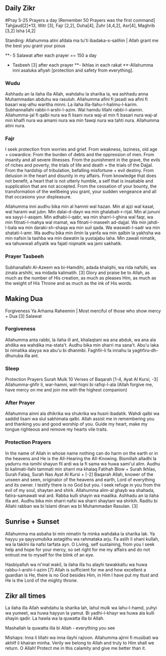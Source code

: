## Daily Zikr

#Pray 5-25 Prayers a day [Remember 50 Prayers was the first command]
Tahjjaud[2]*13, Witr [3], Fajr [2,2], Duha[4], Zuhr [4,4,2], Asr[4], Maghrib [3,2] Isha [4,2]

Standing: Allahumma atini afdala ma tu'ti ibadaka-s-salihin | Allah grant me the best you grant your pious


**- 5 Salawat after each prayer == 150 a day
  - Tasbeeh [3] after each prayer
**- Ikhlas in each rakat
**-Allahumma inni asaluka afiyah [protection and safety from everything].

### Wudu
Ashhadu an la ilaha illa Allah, wahdahu la sharika la, wa ashhadu anna Muhammadan abduhu wa rasuluh. Allahumma afini fi jasadi wa afini fi basari waj-alhu waritha minni. La ilaha illa-llahu-l-halimu-l-karim. Subhannallahi rabbi-l-arshi-l-azim. Wal hamdu lillahi rabbi-l-alamin. Allahumma-jal fi qalbi nura wa fi lisani nura waj-al min fi basari nura waj-al min khalfi nura wa amami nura wa min fawqi nura wa tahti nura. Allahumma atini nura.

### Fajr
I seek protection from worries and grief. From weakness, laziness, old age + cowardice.
From the burden of debts and the oppression of men. From insanity and all severe illnesses. From the punishment in the grave, the evils of riches and poverty, the trials of life and death + the trials of the Dajjal. From the hardship of tribulation, befalling misfortune + evil destiny. From delusion in the heart and disunity in my affairs. From knowledge that does not benefit, a heart that is not utterly humble, a self that is insatiable and supplication that are not accepted. From the cessation of your bounty, the transformation of the wellbeing you grant, your sudden vengeance and all that occasions your displeasure. 

Allahumma inni audhu bika min al hammi wal hazan. Min al ajzi wal kasal, wal harami wal jubn. Min dalai-d-dayn wa min ghalabati-r-rijal. Min al jununi wa sayyi-l-asqam. Min adhabi-l-qabr, wa min sharri-l-ghina wal faqr, wa min fitnati-l-mahya wal mamat, wa fitnati-l-maseeh ad-dajjal. Wa min jahdi-l-bala wa min daraki-sh-shaqa wa min suil qada. Wa waswati-l-sadr wa min shatati-l-amr. Wa audhu bika min ilmin la yanfa wa min qalbin la yakhsha wa min nafsin la tashba wa min dawatin la yustajabu laha. Min zawali nimatik, wa tahuwwali afiyatik wa fajati niqmatik wa jami sakhatik.
 
### Prayer Tasbeeh
Subhanallahi Al-Azeem wa bi-Hamdihi, adada khalqihi, wa rida nafsihi, wa zinata arshihi, wa midada kalimatih. [3]
Glory and praise be to Allah, as much as the number of His creation, as much as pleases Him, as much as the weight of His Throne and as much as the ink of His words. 

## Making Dua
Forgiveness
Ya Arhama Raheemin | Most merciful of those who show mercy + Dua [3]
Salawat

### Forgiveness
Allahumma anta rabbi, la ilaha ill ant, khalaqtani wa ana abduk, wa ana ala ahdika wa wahdika ma-stata't. Audhu bika min sharri ma sana't. Abu'u laka bi nimatika alayya wa abu'u bi dhanmbi. Faghfir-li fa innahu la yaghfiru-dh-dhunuba illa ant.

### Sleep
Protection Prayers
Surah Mulk
10 Verses of Baqarah [1-4, Ayat Al Kursi, -3] 
Allahumma-ghfir li, war-hamni, wal-hiqni bi rafiqi-l-ala 
(Allah forgive me, have mercy on me and join me with the highest companion)


### After Prayer
Allahumma ainni ala dhikrika wa shukrika wa husni ibadatik. Wahdi qalbi wa saddid lisani wa slul sakhimata qalbi.
Allah assist me in remembering you and thanking you and good worship of you. Guide my heart, make my tongue righteous and remove my hearts vile traits.


### Protection Prayers
In the name of Allah in whose name nothing can do harm on the earth or in the heavens and He is the All-Hearing the All-Knowing.
Bismillah alladhi la yadurru ma ismihi shayun fil ardi wa la fi sama wa huwa sami'ul alim.
Audhu bi kalimati-llahi tammati min sharri ma khalaq
Fatihah
Blow + Surah Ikhlas, Surah Falaq, Surah Nas
Ayat Al Kursi + [-2] Baqarah
Allah, knower of the unseen and seen, originator of the heavens and earth, Lord of everything and its owner. I testify there is no God but you. I seek refuge in you from the evil of my soul, shaytan and shirk.
Allahumma alim-al ghayb wa shahada, fatira-samawati wal ard. Rabba kulli shayin wa maalika. Ashhadu an la ilaha illa ant. Audhu bika min sharri nafsi wa sharri shaytani wa shirkih.
Raditu bi Allahi rabban wa bi Islami dinan wa bi Muhammadan Rasulan.
[3]

## Sunrise + Sunset
Allahumma ma asbaha bi min nimatin fa minka wahdaka la sharika lak. Ya hayyu ya qayyumubika astagithu wa rahmataka arju. Fa aslih li shani kullah, wa la takilni ila nafsi tarfata ayn. 
O Living, self sustaining, from you I seek help and hope for your mercy, so set right for me my affairs and do not entrust me to myself for the blink of an eye.

Hasbiyalluh wa ni'mal wakil, la ilaha illa hu alayhi tawakkaltu wa huwa rabbu-l-arshi-l-azim [7]
Allah is sufficient for me and how excellent a guardian is He, there is no God besides Him, in Him I have put my ttust and He is the Lord of the mighty throne.

## Zikr all times
La ilaha illa Allah wahdahu la sharika lah, lahul mulk wa lahu-l-hamd, yuhyi wa yumeet, wa huwa hayyun la yamut. Bi yadhi-l-khayr wa huwa ala kulli shayin qadir.
La hawla wa la quwatta illa bi Allah.

Mashallah la quwatta illa bi Allah - everything you see

Mishaps:
Inna li lillahi wa inna ilayhi rajioon. Allahumma ajirni fi musibati wa akhlif li khairan minha.
Verily we belong to Allah and truly to Him shall we return. O Allah! Protect me in this calamity and give me better than it.


